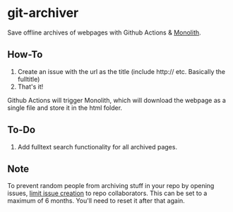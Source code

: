 # git-archiver
Save offline archives of webpages with Github Actions & [Monolith](https://github.com/Y2Z/monolith).

## How-To
1. Create an issue with the url as the title (include http:// etc. Basically the fulltitle)
2. That's it!

Github Actions will trigger Monolith, which will download the webpage as a single file and store it in the html folder.

## To-Do
1. Add fulltext search functionality for all archived pages.

## Note
To prevent random people from archiving stuff in your repo by opening issues, [limit issue creation](https://docs.github.com/en/communities/moderating-comments-and-conversations/limiting-interactions-in-your-repository) to repo collaborators. This can be set to a maximum of 6 months. You'll need to reset it after that again.
